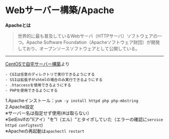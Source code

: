 # Webサーバー構築/Apache
**Apacheとは**  
> 世界的に最も普及しているWebサーバ（HTTPサーバ）ソフトウェアの一つ。Apache Software Foundation（Apacheソフトウェア財団）が開発しており、オープンソースソフトウェアとして公開している。

***

[CentOSで自宅サーバー構築](https://centossrv.com/apache.shtml)より  
``` 
- CGIは任意のディレクトリで実行できるようにする  
- SSIは拡張子がshtmlの場合のみ実行できるようにする  
- .htaccessを使用できるようにする  
- PHPを使用できるようにする  
```

1.Apacheインストール：`yum -y install httpd php php-mbstring`  
2.Apache設定  
※サーバー名は指定せず使用(#は取らない）  
※SetEnvIfの"I(アイ）"を"l（エル）"とタイポしていた（エラーの確認に`service httpd configtest`)   
※Apacheの再起動は`apachectl restart`  
